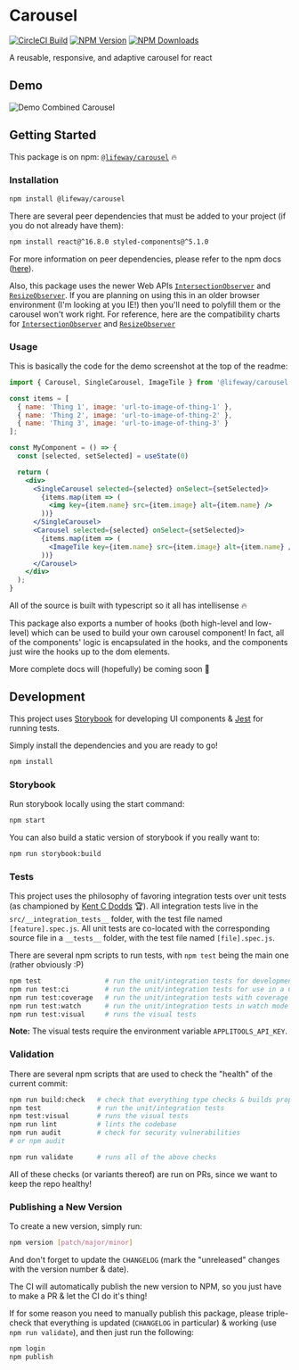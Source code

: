 # Carousel
[![CircleCI Build](https://img.shields.io/circleci/build/github/LifewayIT/carousel/master?token=b67a6d07fbdd18e4b0283491299a0331a2c8c504)](https://app.circleci.com/pipelines/github/LifewayIT/carousel)
[![NPM Version](https://img.shields.io/npm/v/@lifeway/carousel)](https://www.npmjs.com/package/@lifeway/carousel)
[![NPM Downloads](https://img.shields.io/npm/dm/@lifeway/carousel)](https://www.npmjs.com/package/@lifeway/carousel)

A reusable, responsive, and adaptive carousel for react

## Demo

![Demo Combined Carousel](docs/demo/combined-carousel.gif)

## Getting Started

This package is on npm: [`@lifeway/carousel`](https://www.npmjs.com/package/@lifeway/carousel) :fire:

### Installation

```sh
npm install @lifeway/carousel
```

There are several peer dependencies that must be added to your project (if you do not already have them):
```sh
npm install react@^16.8.0 styled-components@^5.1.0
```
For more information on peer dependencies, please refer to the npm docs ([here](https://docs.npmjs.com/files/package.json#peerdependencies)).

Also, this package uses the newer Web APIs [`IntersectionObserver`](https://developer.mozilla.org/en-US/docs/Web/API/IntersectionObserver) and [`ResizeObserver`](https://developer.mozilla.org/en-US/docs/Web/API/ResizeObserver).
If you are planning on using this in an older browser environment (I'm looking at you IE!) then you'll need to polyfill them or the carousel won't work right.
For reference, here are the compatibility charts for [`IntersectionObserver`](https://caniuse.com/intersectionobserver) and [`ResizeObserver`](https://caniuse.com/resizeobserver)

### Usage

This is basically the code for the demo screenshot at the top of the readme:
```jsx
import { Carousel, SingleCarousel, ImageTile } from '@lifeway/carousel';

const items = [
  { name: 'Thing 1', image: 'url-to-image-of-thing-1' },
  { name: 'Thing 2', image: 'url-to-image-of-thing-2' },
  { name: 'Thing 3', image: 'url-to-image-of-thing-3' }
];

const MyComponent = () => {
  const [selected, setSelected] = useState(0)

  return (
    <div>
      <SingleCarousel selected={selected} onSelect={setSelected}>
        {items.map(item => (
          <img key={item.name} src={item.image} alt={item.name} />
        ))}
      </SingleCarousel>
      <Carousel selected={selected} onSelect={setSelected}>
        {items.map(item => (
          <ImageTile key={item.name} src={item.image} alt={item.name} />
        ))}
      </Carousel>
    </div>
  );
}
```

All of the source is built with typescript so it all has intellisense :fire:

This package also exports a number of hooks (both high-level and low-level) which can be used to
build your own carousel component! In fact, all of the components' logic is encapsulated in the hooks,
and the components just wire the hooks up to the dom elements.

More complete docs will (hopefully) be coming soon :rocket:

## Development

This project uses [Storybook](https://storybook.js.org/) for developing UI components & [Jest](https://jestjs.io/) for running tests. 

Simply install the dependencies and you are ready to go!
```sh
npm install
```

### Storybook

Run storybook locally using the start command:
```sh
npm start
```

You can also build a static version of storybook if you really want to:
```sh
npm run storybook:build
```

### Tests

This project uses the philosophy of favoring integration tests over unit tests (as championed by [Kent C Dodds](https://kentcdodds.com/blog/write-tests) :trophy:).
All integration tests live in the `src/__integration_tests__` folder, with the test file named `[feature].spec.js`.
All unit tests are co-located with the corresponding source file in a `__tests__` folder, with the test file named `[file].spec.js`.

There are several npm scripts to run tests, with `npm test` being the main one (rather obviously :P)

```sh
npm test                # run the unit/integration tests for development
npm run test:ci         # run the unit/integration tests for use in a CI environment
npm run test:coverage   # run the unit/integration tests with coverage
npm run test:watch      # run the unit/integration tests in watch mode
npm run test:visual     # runs the visual tests
```

**Note:** The visual tests require the environment variable `APPLITOOLS_API_KEY`.

### Validation

There are several npm scripts that are used to check the "health" of the current commit:

```sh
npm run build:check   # check that everything type checks & builds properly
npm test              # run the unit/integration tests
npm test:visual       # runs the visual tests
npm run lint          # lints the codebase
npm run audit         # check for security vulnerabilities
# or npm audit

npm run validate      # runs all of the above checks
```

All of these checks (or variants thereof) are run on PRs, since we want to keep the repo healthy!

### Publishing a New Version

To create a new version, simply run:

```sh
npm version [patch/major/minor]
```

And don't forget to update the `CHANGELOG` (mark the "unreleased" changes with the version number & date).


The CI will automatically publish the new version to NPM, so you just have to make a PR & let the CI do it's thing!


If for some reason you need to manually publish this package, please triple-check that everything is updated (`CHANGELOG` in particular) & working (use `npm run validate`),
and then just run the following:

```sh
npm login
npm publish
```
